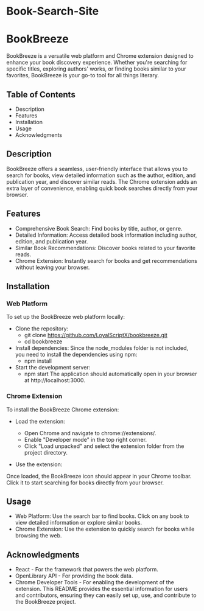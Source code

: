 # Book-Search-Site
# BookBreeze
BookBreeze is a versatile web platform and Chrome extension designed to enhance your book discovery experience. Whether you're searching for specific titles, exploring authors' works, or finding books similar to your favorites, BookBreeze is your go-to tool for all things literary.

## Table of Contents
* Description
* Features
* Installation
* Usage
* Acknowledgments
## Description
BookBreeze offers a seamless, user-friendly interface that allows you to search for books, view detailed information such as the author, edition, and publication year, and discover similar reads. The Chrome extension adds an extra layer of convenience, enabling quick book searches directly from your browser.

## Features
* Comprehensive Book Search: Find books by title, author, or genre.
* Detailed Information: Access detailed book information including author, edition, and publication year.
* Similar Book Recommendations: Discover books related to your favorite reads.
* Chrome Extension: Instantly search for books and get recommendations without leaving your browser.

## Installation
### Web Platform
To set up the BookBreeze web platform locally:

+ Clone the repository:
   * git clone https://github.com/LoyalScriptX/bookbreeze.git
   * cd bookbreeze
+ Install dependencies: Since the node_modules folder is not included, you need to install the dependencies using npm:
   * npm install
+ Start the development server:
   * npm start
The application should automatically open in your browser at http://localhost:3000.

### Chrome Extension
To install the BookBreeze Chrome extension:

+ Load the extension:

  * Open Chrome and navigate to chrome://extensions/.
  * Enable "Developer mode" in the top right corner.
  * Click "Load unpacked" and select the extension folder from the project directory.
+ Use the extension:

Once loaded, the BookBreeze icon should appear in your Chrome toolbar. Click it to start searching for books directly from your browser.
## Usage
* Web Platform: Use the search bar to find books. Click on any book to view detailed information or explore similar books.
* Chrome Extension: Use the extension to quickly search for books while browsing the web.
## Acknowledgments
* React - For the framework that powers the web platform.
* OpenLibrary API - For providing the book data.
* Chrome Developer Tools - For enabling the development of the extension.
This README provides the essential information for users and contributors, ensuring they can easily set up, use, and contribute to the BookBreeze project.







